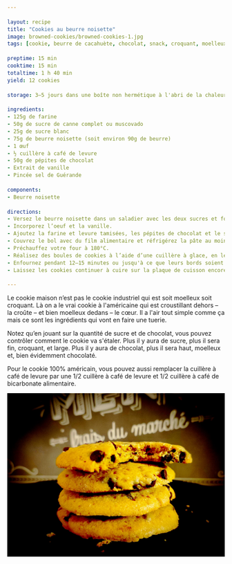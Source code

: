```yaml
---

layout: recipe
title: "Cookies au beurre noisette"
image: browned-cookies/browned-cookies-1.jpg
tags: [cookie, beurre de cacahuète, chocolat, snack, croquant, moelleux, beurre noisette, caramel]

preptime: 15 min
cooktime: 15 min
totaltime: 1 h 40 min
yield: 12 cookies

storage: 3–5 jours dans une boîte non hermétique à l'abri de la chaleur et la lumière, en utilisant du papier cuisson ou de l'essuie-tout pour les séparer en étages si besoin. 2–3 mois au congélateur.

ingredients:
- 125g de farine
- 50g de sucre de canne complet ou muscovado
- 25g de sucre blanc
- 75g de beurre noisette (soit environ 90g de beurre)
- 1 œuf
- ½ cuillère à café de levure
- 50g de pépites de chocolat
- Extrait de vanille
- Pincée sel de Guérande 

components:
- Beurre noisette

directions:
- Versez le beurre noisette dans un saladier avec les deux sucres et fouettez vigoureusement pour obtenir une belle crème.
- Incorporez l’oeuf et la vanille.
- Ajoutez la farine et levure tamisées, les pépites de chocolat et le sel de Guérande et incorporez-les à la maryse sans trop travailler la pâte.
- Couvrez le bol avec du film alimentaire et réfrigérez la pâte au moins 1 h au frigo.
- Préchauffez votre four à 180°C.
- Réalisez des boules de cookies à l’aide d’une cuillère à glace, en les espaçant bien les unes des autres sur la plaque de cuisson – ils vont doubler de taille –, puis écrasez-lez légèrement avec la paume de la main.
- Enfournez pendant 12–15 minutes ou jusqu'à ce que leurs bords soient légèrement dorés. 
- Laissez les cookies continuer à cuire sur la plaque de cuisson encore 10 minutes avant de les transférer sur une grille.

---
```


Le cookie maison n’est pas le cookie industriel qui est soit moelleux soit croquant. Là on a le vrai cookie à l'américaine qui est croustillant dehors – la croûte – et bien moelleux dedans – le cœur. Il a l'air tout simple comme ça mais ce sont les ingrédients qui vont en faire une tuerie.

Notez qu’en jouant sur la quantité de sucre et de chocolat, vous pouvez contrôler comment le cookie va s'étaler. Plus il y aura de sucre, plus il sera fin, croquant, et large. Plus il y aura de chocolat, plus il sera haut, moelleux et, bien évidemment chocolaté.

Pour le cookie 100% américain, vous pouvez aussi remplacer la cuillère à café de levure par une 1/2 cuillère à café de levure et 1/2 cuillère à café de bicarbonate alimentaire.

![Croquant à l’extérieur mais tout moelleux à l’intérieur.](../images/browned-cookies/browned-cookies-2.jpg)